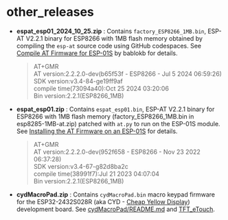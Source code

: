 # other_releases

- **espat_esp01_2024_10_25.zip** : Contains `factory_ESP8266_1MB.bin`, ESP-AT V2.2.1 binary for ESP8266 with 1MB flash memory obtained by compiling the `esp-at` source code using GitHub codespaces. See [Compile AT Firmware for ESP-01S](https://github.com/bablokb/circuitpython-esp32at/blob/main/doc/at_firmware_compile_esp01s.md) by bablokb for details.

  <blockquote>

    AT+GMR  
    AT version:2.2.2.0-dev(b65f53f - ESP8266 - Jul  5 2024 06:59:26)  
    SDK version:v3.4-84-ge19ff9af  
    compile time(73094a40):Oct 25 2024 03:20:06  
    Bin version:2.2.1(ESP8266_1MB)  
  </blockquote>

- **espat_esp01.zip** : Contains `espat_esp01.bin`, ESP-AT V2.2.1 binary for ESP8266 with 1MB flash memory (factory_ESP8266_1MB.bin in esp8285-1MB-at.zip) patched with `at.py` to run on the ESP-01S module. See [Installing the AT Firmware on an ESP-01S](https://sigmdel.ca/michel/ha/esp8266/ESP01_AT_Firmware_en.html) for details.

  <blockquote>
  
    AT+GMR  
    AT version:2.2.2.0-dev(952f658 - ESP8266 - Nov 23 2022 06:37:28)  
    SDK version:v3.4-67-g82d8ba2c  
    compile time(38991f7):Jul 21 2023 04:07:04  
    Bin version:2.2.1(ESP8266_1MB)  
  </blockquote>


- **cydMacroPad.zip** : Contains `cydMacroPad.bin` macro keypad firmware for the ESP32-2432S028R (aka CYD - [Cheap Yellow Display](https://github.com/witnessmenow/)) development board. See [cydMacroPad/README.md](https://github.com/sigmdel/lazmacropad/blob/main/cydMacroPad/README.md) and [TFT_eTouch](https://github.com/sigmdel/TFT_eTouch/blob/master/README_TOO.md).
